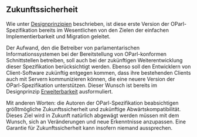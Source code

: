 Zukunftssicherheit
------------------

Wie unter [Designprinzipien](#designprinzipien) beschrieben, ist diese
erste Version der OParl-Spezifikation bereits im Wesentlichen von den
Zielen der einfachen Implementierbarkeit und Migration geleitet.

Der Aufwand, den die Betreiber von parlamentarischen Informationssystemen
bei der Bereitstellung von OParl-konformen Schnittstellen betreiben, soll
auch bei der zukünftigen Weiterentwicklung dieser Spezifikation
berücksichtigt werden. Ebenso soll den Entwicklern von Client-Software
zukünftig entgegen kommen, dass ihre bestehenden Clients auch mit Servern
kommunizieren können, die eine neuere Version der OParl-Spezifikation
unterstützen. Dieser Wunsch ist bereits im Designprinzip [Erweiterbarkeit](#erweiterbarkeit)
ausformuliert.

Mit anderen Worten: die Autoren der OParl-Spezifikation beabsichtigen
größtmögliche Zukunftssicherheit und zukünftige Abwärtskompatibilität.
Dieses Ziel wird in Zukunft natürlich abgewägt werden müssen mit
dem Wunsch, sich an Veränderungen und neue Erkenntnisse anzupassen. Eine
Garantie für Zukunftssicherheit kann insofern niemand aussprechen.
